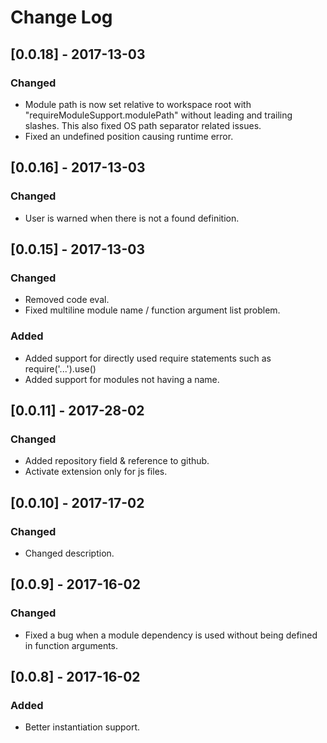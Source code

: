 # Change Log

## [0.0.18] - 2017-13-03
### Changed

- Module path is now set relative to workspace root with "requireModuleSupport.modulePath" without leading and trailing slashes. This also fixed OS path separator related issues.
- Fixed an undefined position causing runtime error.

## [0.0.16] - 2017-13-03
### Changed
- User is warned when there is not a found definition.

## [0.0.15] - 2017-13-03
### Changed

- Removed code eval. 
- Fixed multiline module name / function argument list problem.

### Added
- Added support for directly used require statements such as require('...').use()
- Added support for modules not having a name.

## [0.0.11] - 2017-28-02
### Changed

- Added repository field & reference to github.
- Activate extension only for js files.

## [0.0.10] - 2017-17-02
### Changed

- Changed description.

## [0.0.9] - 2017-16-02
### Changed
- Fixed a bug when a module dependency is used without being defined in function arguments.

## [0.0.8] - 2017-16-02
### Added
- Better instantiation support.